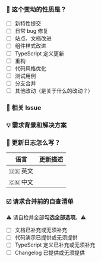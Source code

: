 <!--
首先，感谢你的贡献！😄

新特性请提交至 feature 分支，其余可提交至 master 分支。
在一个维护者审核通过后合并。
请确保填写以下 pull request 的信息，谢谢！~

[[English Template / 英文模板](?expand=1)]
-->

### 🤔 这个变动的性质是？

- [ ] 新特性提交
- [ ] 日常 bug 修复
- [ ] 站点、文档改进
- [ ] 组件样式改进
- [ ] TypeScript 定义更新
- [ ] 重构
- [ ] 代码风格优化
- [ ] 测试用例
- [ ] 分支合并
- [ ] 其他改动（是关于什么的改动？）

### 🔗 相关 Issue

<!--
1. 描述相关需求的来源，如相关的 issue 讨论链接。
-->

### 💡 需求背景和解决方案

<!--
1. 要解决的具体问题。
2. 列出最终的 API 实现和用法。
3. 涉及UI/交互变动需要有截图或 GIF。
-->

### 📝 更新日志怎么写？

<!--
> 从用户角度描述具体变化，以及可能的 breaking change 和其他风险？
-->

| 语言    | 更新描述 |
| ------- | -------- |
| 🇺🇸 英文 |          |
| 🇨🇳 中文 |          |

### ☑️ 请求合并前的自查清单

⚠️ 请自检并全部**勾选全部选项**。⚠️

- [ ] 文档已补充或无须补充
- [ ] 代码演示已提供或无须提供
- [ ] TypeScript 定义已补充或无须补充
- [ ] Changelog 已提供或无须提供
